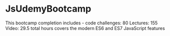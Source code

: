 # JsUdemyBootcamp

This bootcamp completion includes - 
code challenges: 80
Lectures: 155
Video: 29.5 total hours
covers the modern ES6 and ES7 JavaScript features
